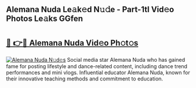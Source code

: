 ## Alemana Nuda Le𝚊k𝚎d N𝚞𝚍e - Part-1tl Vid𝚎o Photos Le𝚊ks GGfen

# <h2><a href="http://fbfrbh.evod.top/?m=Alemana+Nuda">🔗 👉🔴 Alemana Nuda Vid𝚎o Ph𝚘t𝚘s</a></h2>

[![Alemana Nuda N𝚞d𝚎s](https://i.imgur.com/8V9OHl7.gif)](http://fbfrbh.evod.top/?m=Alemana+Nuda)
Social media star Alemana Nuda who has gained fame for posting lifestyle and dance-related content, including dance trend performances and mini vlogs. Influential educator Alemana Nuda, known for their innovative teaching methods and commitment to education. 
